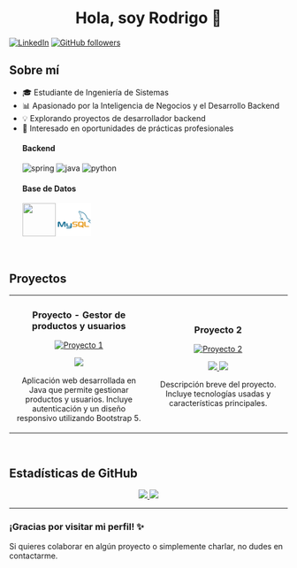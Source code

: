 <div align="center">
<h1 align="center">Hola, soy Rodrigo 👋</h1>
</div>

<!--Colocar aqui el banner-->
<!--<img src="https://encrypted-tbn0.gstatic.com/images?q=tbn:ANd9GcQj9i0HBomVepR6AMsmIrZAuU1MOBwWiEtAtA&s/800x200" alt="Banner Personalizado"> -->

[![LinkedIn](https://img.shields.io/badge/-LinkedIn-blue?style=flat&logo=Linkedin&logoColor=white)](https://www.linkedin.com/in/rodvels/)
[![GitHub followers](https://img.shields.io/github/followers/rodrigovelasquez2?style=social)](https://github.com/rodrigovelasquez2)

## Sobre mí
- 🎓 Estudiante de Ingeniería de Sistemas 
- 📊 Apasionado por la Inteligencia de Negocios y el Desarrollo Backend
- 💡 Explorando proyectos de desarrollador backend
- 🚀 Interesado en oportunidades de prácticas profesionales
    <h4 align="left">Backend</h4>
    <p align="left">
        <img src="https://cdn.jsdelivr.net/gh/devicons/devicon@latest/icons/spring/spring-original-wordmark.svg" alt="spring" width="60" height="60" />
        <img src="https://cdn.jsdelivr.net/gh/devicons/devicon@latest/icons/java/java-original-wordmark.svg" alt="java" width="60" height="60" />
        <img src="https://cdn.jsdelivr.net/gh/devicons/devicon@latest/icons/python/python-original-wordmark.svg" alt="python" width="60" height="60" />
    </p>
    <h4 align="left">Base de Datos</h4>
    <p align="left">
        <img src="https://cdn.jsdelivr.net/gh/devicons/devicon@latest/icons/microsoftsqlserver/microsoftsqlserver-original.svg" width="60" height="60"/>
        <img src="https://raw.githubusercontent.com/devicons/devicon/master/icons/mysql/mysql-original-wordmark.svg" alt="mysql" width="60" height="60" />
    </p>
<br>

## Proyectos
<table>
<tr>
<td width="50%">
<h3 align="center">Proyecto - Gestor de productos y usuarios</h3>
<div align="center">
<a href="https://github.com/rodrigovelasquez2/Gestor-de-productos" target="_blank"><img src="https://i.postimg.cc/zv1V6TM9/catalogo-PNG.png" width="400" alt="Proyecto 1"></a>
<p>
<a href="https://github.com/rodrigovelasquez2/tu-proyecto" target="_blank">
<img src="https://img.shields.io/badge/CÓDIGO-00b4d8?style=for-the-badge&logo=github&logoColor=white">
</a>
    
<!--Video-->
<!-- <a href="https://youtu.be/enlace-video" target="_blank">
<img src="https://img.shields.io/badge/-Video-turquoise?style=for-the-badge&color=00e676">
</a> -->
    
</p>
<p>
Aplicación web desarrollada en Java que permite gestionar productos y usuarios. Incluye autenticación y un diseño responsivo utilizando Bootstrap 5. 
</p>
</div>
</td>

<td width="50%">
<h3 align="center">Proyecto 2</h3>
<div align="center">
<a href="https://github.com/rodrigovelasquez2/tu-proyecto2" target="_blank"><img src="https://via.placeholder.com/400x200" width="400" alt="Proyecto 2"></a>
<p>
<a href="https://github.com/rodrigovelasquez2/tu-proyecto2" target="_blank">
<img src="https://img.shields.io/badge/CÓDIGO-0077b6?style=for-the-badge&logo=github&logoColor=white">
</a>
<a href="https://youtu.be/enlace-video2" target="_blank">
<img src="https://img.shields.io/badge/-Video-darkgreen?style=for-the-badge&color=00c853">
</a>
</p>
<p>Descripción breve del proyecto. Incluye tecnologías usadas y características principales.</p>
</div>
</td>
</tr>
</table>

<br>

## Estadísticas de GitHub

<p align="center">
<a href="https://github.com/rodrigovelasquez2">
  <img height="180em" src="https://github-readme-stats.vercel.app/api?username=rodrigovelasquez2&show_icons=true&theme=radical&include_all_commits=true&count_private=true"/>
  <img height="180em" src="https://github-readme-stats.vercel.app/api/top-langs/?username=rodrigovelasquez2&layout=compact&langs_count=8&theme=radical"/>
</a>
</p>

---

### ¡Gracias por visitar mi perfil! ✨
Si quieres colaborar en algún proyecto o simplemente charlar, no dudes en contactarme.
